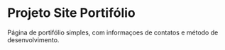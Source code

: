 # Projeto Site Portifólio
Página de portifólio simples, com informaçoes de contatos e método de desenvolvimento.

